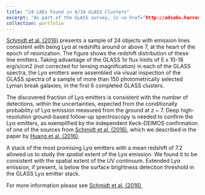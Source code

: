 ```yaml
---
title: "24 LAEs Found in 6/10 GLASS Clusters"
excerpt: "As part of the GLASS survey, in <a href="http://adsabs.harvard.edu/abs/2015arXiv151104205S" target="_blank">Schmidt et al. (2016)</a> we presented the first sample of Lyα emitters detected in the slitless NIR spectrsocopy collected by the GLASS observations. <br/><img src='/images/S16_GLASSLAEs.png'>"
collection: portfolio
---
```


<a href="http://adsabs.harvard.edu/abs/2015arXiv151104205S" target="_blank">Schmidt et al. (2016)</a> presents a sample of 24 objects with emission lines consistent with being Lyα at redshifts around or above 7, at the heart of the epoch of reionization. The figure shows the redshift distribution of these line emitters. Taking advantage of the GLASS 1σ flux limits of 5 x 10-18 erg/s/cm2 (not corrected for lensing magnification) in each of the GLASS spectra, the Lyα emitters were assembled via visual inspection of the GLASS spectra of a sample of more than 150 photometrically selected Lyman break galaxies, in the first 6 completed GLASS clusters.

The discovered fraction of Lyα emitters is consistent with the number of detections, within the uncertainties, expected from the conditionally probability of Lyα emission measured from the ground at <em>z </em>~ 7. Deep high-resolution ground-based follow-up spectroscopy is needed to confirm the Lyα emitters, as exemplified by the independent Keck-DEIMOS confirmation of one of the sources from <a href="http://adsabs.harvard.edu/abs/2015arXiv151104205S" target="_blank">Schmidt et al. (2016)</a>, which we described in the paper by <a href="http://adsabs.harvard.edu/abs/2015arXiv150402099H" target="_blank">Huang et al. (2016)</a>.

A stack of the most promising Lyα emitters with a mean redshift of 7.2 allowed us to study the <em>spatial</em> extent of the Lyα emission. We found it to be consistent with the spatial extent of the UV continuum. Extended Lyα emission, if present, is below the surface brightness detection threshold in the GLASS Lyα emitter stack.

For more information please see <a href="http://adsabs.harvard.edu/abs/2015arXiv151104205S" target="_blank">Schmidt et al. (2016) </a>
